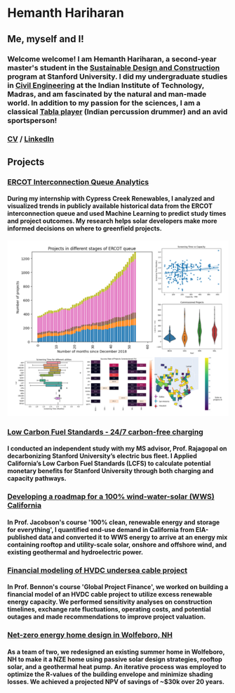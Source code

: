 # Hemanth Hariharan

## Me, myself and I!

### Welcome welcome! I am Hemanth Hariharan, a second-year master's student in the [Sustainable Design and Construction](https://cee.stanford.edu/academics-admission/graduate-degrees/ms-programs/sustainable-design-construction-sdc) program at Stanford University. I did my undergraduate studies in [Civil Engineering](https://civil.iitm.ac.in/) at the Indian Institute of Technology, Madras, and am fascinated by the natural and man-made world. In addition to my passion for the sciences, I am a classical [Tabla player](https://www.youtube.com/channel/UCwD-ADCjGbrHop9KUyhBZGA) (Indian percussion drummer) and an avid sportsperson!

### [CV]() / [LinkedIn](https://www.linkedin.com/in/hemanth-hariharan/)

## Projects
### [ERCOT Interconnection Queue Analytics](/Projects/Final_Presentation_ERCOT_Queue.pdf)
#### During my internship with Cypress Creek Renewables, I analyzed and visualized trends in publicly available historical data from the ERCOT interconnection queue and used Machine Learning to predict study times and project outcomes. My research helps solar developers make more informed decisions on where to greenfield projects.

![Collage](/Images/Collage_ERCOT_Queue.png)

### [Low Carbon Fuel Standards - 24/7 carbon-free charging](/Projects/LCFS_24_7_project.pdf)
#### I conducted an independent study with my MS advisor, Prof. Rajagopal on decarbonizing Stanford University’s electric bus fleet. I Applied California’s Low Carbon Fuel Standards (LCFS) to calculate potential monetary benefits for Stanford University through both charging and capacity pathways.

### [Developing a roadmap for a 100% wind-water-solar (WWS) California](/Projects/100_WWS_CA_Report.pdf)
#### In Prof. Jacobson's course '100% clean, renewable energy and storage for everything', I quantified end-use demand in California from EIA-published data and converted it to WWS energy to arrive at an energy mix containing rooftop and utility-scale solar, onshore and offshore wind, and existing geothermal and hydroelectric power. 

### [Financial modeling of HVDC undersea cable project](/Projects/Island_Energy_Project.pdf)
#### In Prof. Bennon's course 'Global Project Finance', we worked on building a financial model of an HVDC cable project to utilize excess renewable energy capacity. We performed sensitivity analyses on construction timelines, exchange rate fluctuations, operating costs, and potential outages and made recommendations to improve project valuation.  

### [Net-zero energy home design in Wolfeboro, NH](/Projects/NZH_Project_Report.pdf)
#### As a team of two, we redesigned an existing summer home in Wolfeboro, NH to make it a NZE home using passive solar design strategies, rooftop solar, and a geothermal heat pump. An iterative process was employed to optimize the R-values of the building envelope and minimize shading losses. We achieved a projected NPV of savings of ~$30k over 20 years.





